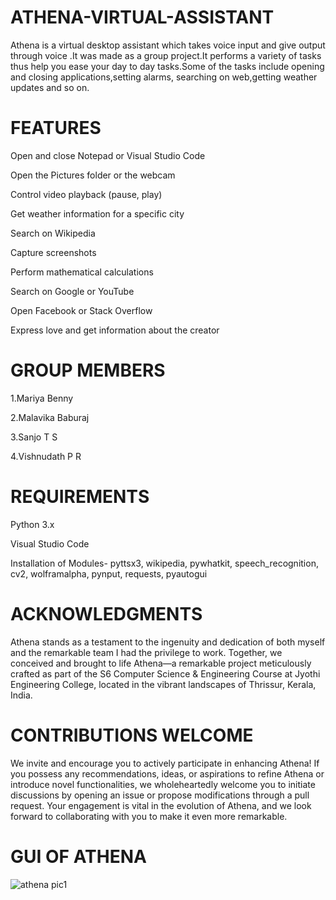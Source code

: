 # ATHENA-VIRTUAL-ASSISTANT
Athena is a virtual desktop assistant  which takes  voice input and give output through voice .It was made as a group project.It performs a variety of tasks thus help you ease your day to day tasks.Some of the tasks include opening and closing applications,setting alarms, searching on web,getting weather updates and so on.


# FEATURES
Open  and close Notepad or Visual Studio Code

Open the Pictures folder or the webcam

Control video playback (pause, play)

Get weather information for a specific city

Search on Wikipedia

Capture screenshots

Perform mathematical calculations

Search on Google or YouTube

Open Facebook or Stack Overflow

Express love and get information about the creator

# GROUP MEMBERS
1.Mariya Benny

2.Malavika Baburaj

3.Sanjo T S

4.Vishnudath P R

# REQUIREMENTS
Python 3.x

Visual Studio Code

Installation of Modules- pyttsx3, wikipedia, pywhatkit, speech_recognition, cv2, wolframalpha, pynput, requests, pyautogui

# ACKNOWLEDGMENTS
Athena stands as a testament to the ingenuity and dedication of both myself and the remarkable team I had the privilege to work. Together, we conceived and brought to life Athena—a remarkable project meticulously crafted as part of the S6 Computer Science & Engineering Course at Jyothi Engineering College, located in the vibrant landscapes of Thrissur, Kerala, India.

# CONTRIBUTIONS WELCOME
We invite and encourage you to actively participate in enhancing Athena! If you possess any recommendations, ideas, or aspirations to refine Athena or introduce novel functionalities, we wholeheartedly welcome you to initiate discussions by opening an issue or propose modifications through a pull request. Your engagement is vital in the evolution of Athena, and we look forward to collaborating with you to make it even more remarkable.

# GUI OF ATHENA
![athena pic1](https://github.com/mariyabenny20/ATHENA-VIRTUAL-ASSISTANT/assets/115022113/fc429301-5df7-4528-896d-789404f46132)





